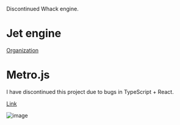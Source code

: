 Discontinued Whack engine.

# Jet engine

[Organization](https://github.com/jetenginex)

# Metro.js

I have discontinued this project due to bugs in TypeScript + React.

[Link](https://github.com/hydroperx/metro.js)

![image](https://github.com/user-attachments/assets/d4c6cf5f-0538-45d3-8450-e4d77eb8b29a)
